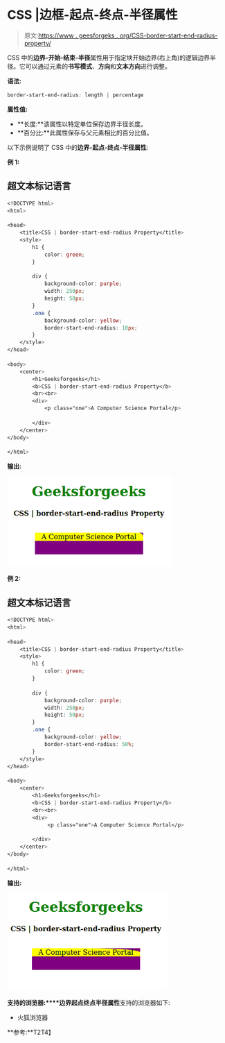 # CSS |边框-起点-终点-半径属性

> 原文:[https://www . geesforgeks . org/CSS-border-start-end-radius-property/](https://www.geeksforgeeks.org/css-border-start-end-radius-property/)

CSS 中的**边界-开始-结束-半径**属性用于指定块开始边界(右上角)的逻辑边界半径。它可以通过元素的**书写模式**、**方向**和**文本方向**进行调整。

**语法:**

```css
border-start-end-radius: length | percentage
```

**属性值:**

*   **长度:**该属性以特定单位保存边界半径长度。
*   **百分比:**此属性保存与父元素相比的百分比值。

以下示例说明了 CSS 中的**边界-起点-终点-半径属性**:

**例 1:**

## 超文本标记语言

```css
<!DOCTYPE html>
<html>

<head>
    <title>CSS | border-start-end-radius Property</title>
    <style>
        h1 {
            color: green;
        }

        div {
            background-color: purple;
            width: 250px;
            height: 50px;
        }
        .one {
            background-color: yellow;
            border-start-end-radius: 10px;
        }
    </style>
</head>

<body>
    <center>
        <h1>Geeksforgeeks</h1>
        <b>CSS | border-start-end-radius Property</b>
        <br><br>
        <div>
            <p class="one">A Computer Science Portal</p>

        </div>
    </center>
</body>

</html>
```

**输出:**

![](img/3fb1e456fc717d2d798cc76037907efa.png)

**例 2:**

## 超文本标记语言

```css
<!DOCTYPE html>
<html>

<head>
    <title>CSS | border-start-end-radius Property</title>
    <style>
        h1 {
            color: green;
        }

        div {
            background-color: purple;
            width: 250px;
            height: 50px;
        }
        .one {
            background-color: yellow;
            border-start-end-radius: 50%;
        }
    </style>
</head>

<body>
    <center>
        <h1>Geeksforgeeks</h1>
        <b>CSS | border-start-end-radius Property</b>
        <br><br>
        <div>
             <p class="one">A Computer Science Portal</p>

        </div>
    </center>
</body>

</html>
```

**输出:**

![](img/3ae03371c012e4798073aad1f1115536.png)

**支持的浏览器:****边界起点终点半径属性**支持的浏览器如下:

*   火狐浏览器

**参考:**T2T4】